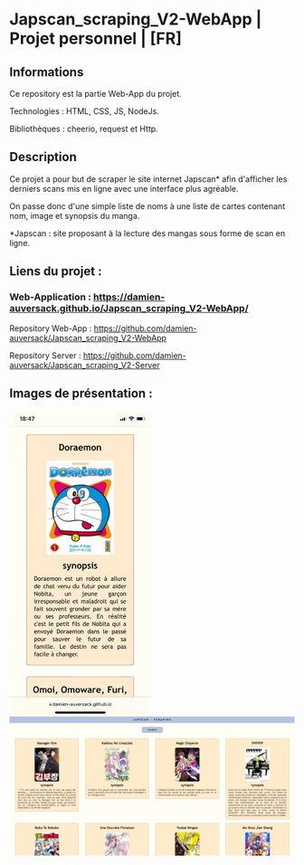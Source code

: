 # Japscan_scraping_V2-WebApp | Projet personnel | [FR]
## Informations

Ce repository est la partie Web-App du projet.

Technologies : HTML, CSS, JS, NodeJs.

Bibliothèques : cheerio, request et Http. 

## Description

Ce projet a pour but de scraper le site internet Japscan* afin d'afficher les derniers scans mis en ligne avec une interface plus agréable. 

On passe donc d'une simple liste de noms à une liste de cartes contenant nom, image et synopsis du manga.

*Japscan : site proposant à la lecture des mangas sous forme de scan en ligne.

## Liens du projet :

### Web-Application : https://damien-auversack.github.io/Japscan_scraping_V2-WebApp/

Repository Web-App : https://github.com/damien-auversack/Japscan_scraping_V2-WebApp

Repository Server : https://github.com/damien-auversack/Japscan_scraping_V2-Server

## Images de présentation :
<div>
<img align=top src="https://github.com/damien-auversack/Japscan_scraping_V2-WebApp/blob/main/presentation_pictures/picture_01.jpg" width="250px"> <img align=top src="https://github.com/damien-auversack/Japscan_scraping_V2-WebApp/blob/main/presentation_pictures/picture_02.jpg" width="700px">
</div>
